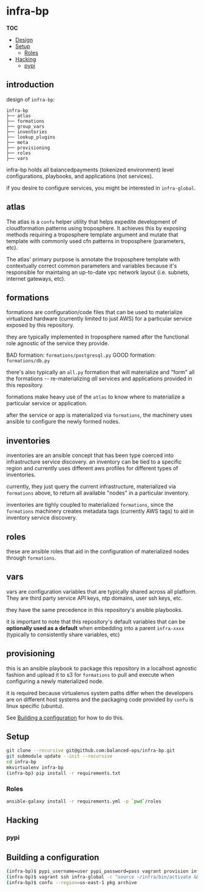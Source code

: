 # infra-bp

**TOC**

- [Design](#Design)
- [Setup](#setup)
    - [Roles](#roles)
- [Hacking](#hacking)
    - [pypi](#pypi)

## introduction

design of `infra-bp`:

```
infra-bp
├── atlas
├── formations
├── group_vars
├── inventories
├── lookup_plugins
├── meta
├── provisioning
├── roles
├── vars
```

infra-bp holds all balancedpayments (tokenized environment) level configurations, playbooks, and
applications (not services). 

if you desire to configure services, you might be interested in `infra-global`.

## atlas

The atlas is a `confu` helper utility that helps expedite development
of cloudformation patterns using troposphere. It achieves this by
exposing methods requiring a troposphere template argument and mutate
that template with commonly used cfn patterns in troposphere
(parameters, etc).

The atlas' primary purpose is annotate the troposphere template with
contextually correct common parameters and variables because it's
responsible for maintaing an up-to-date vpc network layout
(i.e. subnets, internet gateways, etc).

## formations

formations are configuration/code files that can be used to
materialize virtualized hardware (currently limited to just AWS) for a
particular service exposed by this repository.

they are typically implemented in troposphere named after the
functional role agnostic of the service they provide.

BAD formation: `formations/postgresql.py`
GOOD formation: `formations/db.py`

there's also typically an `all.py` formation that will materialize and
"form" all the formations -- re-materializing *all* services and
applications provided in this repository.

formations make heavy use of the `atlas` to know where to materialize
a particular service or application.

after the service or app is materialized via `formations`, the machinery
uses ansible to configure the newly formed nodes.

## inventories

inventories are an ansible concept that has been type coerced into
infrastructure service discovery. an inventory can be tied to a
specific region and currently uses different aws profiles for
different types of inventories.

currently, they just query the current infrastructure, materialized
via `formations` above, to return all available "nodes" in a
particular inventory.

inventories are tighly coupled to materialized `formations`, since
the `formations` machinery creates metadata tags (currently
AWS tags) to aid in inventory service discovery.

## roles

these are ansible roles that aid in the configuration of materialized
nodes through `formations`.

## vars

vars are configuration variables that are typically shared across all platform. They
are third party service API keys, ntp domains, user ssh keys, etc.

they have the same precedence in this repository's ansible playbooks.

it is important to note that this repository's default variables that
can be **optionally used as a default** when embedding into a parent
`infra-xxxx` (typically to consistently share variables, etc)

## provisioning

this is an ansible playbook to package this repository in a localhost
agnostic fashion and upload it to s3 for `formations` to pull and
execute when configuring a newly materialized node.

it is required because virtualenvs system paths differ when the
developers are on different host systems and the packaging code
provided by `confu` is linux specific (ubuntu).

See [Building a configuration](#building-a-configuration) for how to do this.

## Setup

```bash
git clone --recursive git@github.com:balanced-ops/infra-bp.git
git submodule update --init --recursive
cd infra-bp
mkvirtualenv infra-bp
(infra-bp) pip install -r requirements.txt
```

### Roles

```bash
ansible-galaxy install -r requirements.yml -p `pwd`/roles
```

## Hacking

### pypi

## Building a configuration

```bash
(infra-bp)$ pypi_username=user pypi_password=pass vagrant provision infra-global
(infra-bp)$ vagrant ssh infra-global -c "source ~/infra/bin/activate && cd ~/infra-global/ && confu pkg clean && confu pkg build"
(infra-bp)$ confu --region=us-east-1 pkg archive
```

